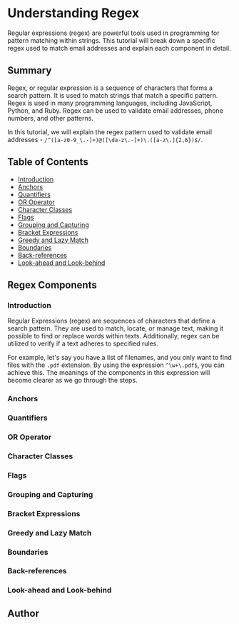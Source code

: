 # Understanding Regex

Regular expressions (regex) are powerful tools used in programming for pattern matching within strings. This tutorial will break down a specific regex used to match email addresses and explain each component in detail.


## Summary

Regex, or regular expression is a sequence of characters that forms a search pattern. It is used to match strings that match a specific pattern. Regex is used in many programming languages, including JavaScript, Python, and Ruby. Regex can be used to validate email addresses, phone numbers, and other patterns.

In this tutorial, we will explain the regex pattern used to validate email addresses - `/^([a-z0-9_\.-]+)@([\da-z\.-]+)\.([a-z\.]{2,6})$/`.

## Table of Contents

- [Introduction](#introduction)
- [Anchors](#anchors)
- [Quantifiers](#quantifiers)
- [OR Operator](#or-operator)
- [Character Classes](#character-classes)
- [Flags](#flags)
- [Grouping and Capturing](#grouping-and-capturing)
- [Bracket Expressions](#bracket-expressions)
- [Greedy and Lazy Match](#greedy-and-lazy-match)
- [Boundaries](#boundaries)
- [Back-references](#back-references)
- [Look-ahead and Look-behind](#look-ahead-and-look-behind)

## Regex Components

### Introduction

Regular Expressions (regex) are sequences of characters that define a search pattern. They are used to match, locate, or manage text, making it possible to find or replace words within texts. Additionally, regex can be utilized to verify if a text adheres to specified rules.

For example, let's say you have a list of filenames, and you only want to find files with the `.pdf` extension. By using the expression `^\w+\.pdf$`, you can achieve this. The meanings of the components in this expression will become clearer as we go through the steps.

### Anchors


### Quantifiers

### OR Operator



### Character Classes



### Flags


### Grouping and Capturing



### Bracket Expressions


### Greedy and Lazy Match



### Boundaries


### Back-references




### Look-ahead and Look-behind


## Author
